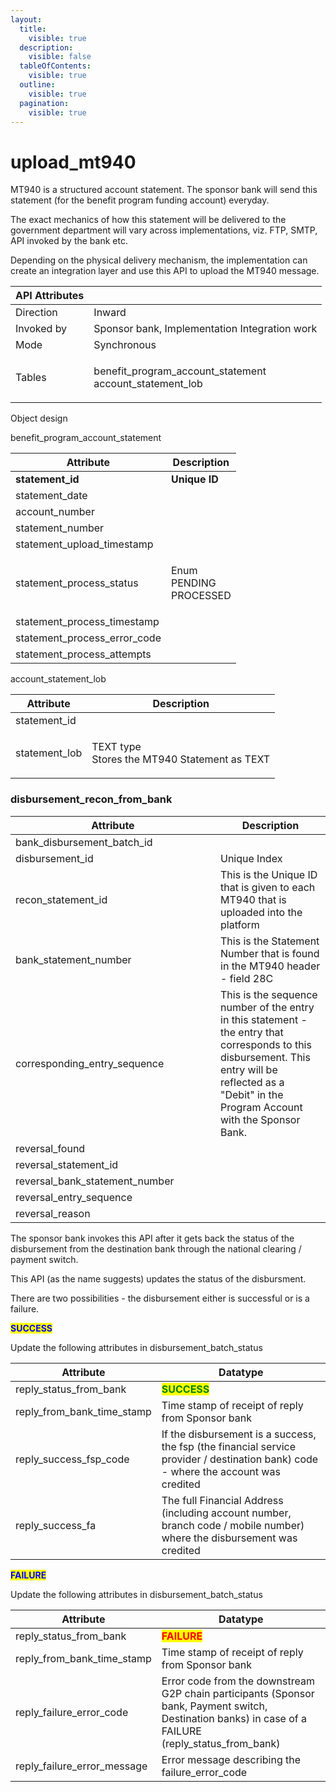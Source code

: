 ```yaml
---
layout:
  title:
    visible: true
  description:
    visible: false
  tableOfContents:
    visible: true
  outline:
    visible: true
  pagination:
    visible: true
---
```


# upload\_mt940

MT940 is a structured account statement. The sponsor bank will send this statement (for the benefit program funding account) everyday.&#x20;

The exact mechanics of how this statement will be delivered to the government department will vary across implementations, viz. FTP, SMTP, API invoked by the bank etc.

Depending on the physical delivery mechanism, the implementation can create an integration layer and use this API to upload the MT940 message.

| API Attributes |                                                                   |
| -------------- | ----------------------------------------------------------------- |
| Direction      | Inward                                                            |
| Invoked by     | Sponsor bank, Implementation Integration work                     |
| Mode           | Synchronous                                                       |
| Tables         | <p>benefit_program_account_statement<br>account_statement_lob</p> |

Object design

benefit\_program\_account\_statement

| Attribute                       | Description                         |
| ------------------------------- | ----------------------------------- |
| **statement\_id**               | **Unique ID**                       |
| statement\_date                 |                                     |
| account\_number                 |                                     |
| statement\_number               |                                     |
| statement\_upload\_timestamp    |                                     |
| statement\_process\_status      | <p>Enum<br>PENDING<br>PROCESSED</p> |
| statement\_process\_timestamp   |                                     |
| statement\_process\_error\_code |                                     |
| statement\_process\_attempts    |                                     |

account\_statement\_lob

| Attribute      | Description                                            |
| -------------- | ------------------------------------------------------ |
| statement\_id  |                                                        |
| statement\_lob | <p>TEXT type<br>Stores the MT940 Statement as TEXT</p> |



### disbursement\_recon\_from\_bank

<table><thead><tr><th width="312">Attribute</th><th>Description</th></tr></thead><tbody><tr><td>bank_disbursement_batch_id</td><td></td></tr><tr><td>disbursement_id</td><td>Unique Index</td></tr><tr><td>recon_statement_id</td><td>This is the Unique ID that is given to each MT940 that is uploaded into the platform</td></tr><tr><td>bank_statement_number</td><td>This is the Statement Number that is found in the MT940 header - field 28C</td></tr><tr><td>corresponding_entry_sequence</td><td>This is the sequence number of the entry in this statement - the entry that corresponds to this disbursement. This entry will be reflected as a "Debit" in the Program Account with the Sponsor Bank.</td></tr><tr><td>reversal_found</td><td></td></tr><tr><td>reversal_statement_id</td><td></td></tr><tr><td>reversal_bank_statement_number</td><td></td></tr><tr><td>reversal_entry_sequence</td><td></td></tr><tr><td>reversal_reason</td><td></td></tr></tbody></table>

The sponsor bank invokes this API after it gets back the status of the disbursement from the destination bank through the national clearing / payment switch.

This API (as the name suggests) updates the status of the disbursment.

There are two possibilities - the disbursement either is successful or is a failure.

<mark style="color:blue;">**SUCCESS**</mark>

Update the following attributes in disbursement\_batch\_status

| Attribute                      | Datatype                                                                                                                            |
| ------------------------------ | ----------------------------------------------------------------------------------------------------------------------------------- |
| reply\_status\_from\_bank      | <mark style="color:green;">**SUCCESS**</mark>                                                                                       |
| reply\_from\_bank\_time\_stamp | Time stamp of receipt of reply from Sponsor bank                                                                                    |
| reply\_success\_fsp\_code      | If the disbursement is a success, the fsp (the financial service provider / destination bank) code - where the account was credited |
| reply\_success\_fa             | The full Financial Address (including account number, branch code / mobile number) where the disbursement was credited              |

<mark style="color:blue;">**FAILURE**</mark>

Update the following attributes in disbursement\_batch\_status

| Attribute                      | Datatype                                                                                                                                                 |
| ------------------------------ | -------------------------------------------------------------------------------------------------------------------------------------------------------- |
| reply\_status\_from\_bank      | <mark style="color:red;">**FAILURE**</mark>                                                                                                              |
| reply\_from\_bank\_time\_stamp | Time stamp of receipt of reply from Sponsor bank                                                                                                         |
| reply\_failure\_error\_code    | Error code from the downstream G2P chain participants (Sponsor bank, Payment switch, Destination banks) in case of a FAILURE (reply\_status\_from\_bank) |
| reply\_failure\_error\_message | Error message describing the failure\_error\_code                                                                                                        |
